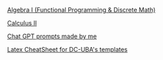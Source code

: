 [Algebra I (Functional Programming & Discrete Math)](./university.md)

[Calculus II](calculusII.md)

[Chat GPT prompts made by me](Chat-GPT-PROMPTS-made-by-me.md)

[Latex CheatSheet for DC-UBA's templates](latexsheet.pdf)